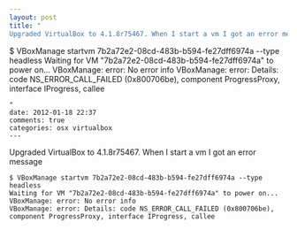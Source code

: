 ```yaml
---
layout: post
title: "
Upgraded VirtualBox to 4.1.8r75467. When I start a vm I got an error message

```
$ VBoxManage startvm 7b2a72e2-08cd-483b-b594-fe27dff6974a --type headless
Waiting for VM "7b2a72e2-08cd-483b-b594-fe27dff6974a" to power on...
VBoxManage: error: No error info
VBoxManage: error: Details: code NS_ERROR_CALL_FAILED (0x800706be), component ProgressProxy, interface IProgress, callee
```
"
date: 2012-01-18 22:37
comments: true
categories: osx virtualbox
---
```


Upgraded VirtualBox to 4.1.8r75467. When I start a vm I got an error message

```
$ VBoxManage startvm 7b2a72e2-08cd-483b-b594-fe27dff6974a --type headless
Waiting for VM "7b2a72e2-08cd-483b-b594-fe27dff6974a" to power on...
VBoxManage: error: No error info
VBoxManage: error: Details: code NS_ERROR_CALL_FAILED (0x800706be), component ProgressProxy, interface IProgress, callee
```

